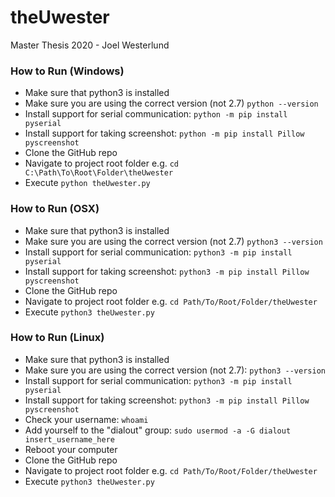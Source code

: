 # theUwester
Master Thesis 2020 - Joel Westerlund

### How to Run (Windows)
- Make sure that python3 is installed
- Make sure you are using the correct version (not 2.7) `python --version`
- Install support for serial communication: `python -m pip install pyserial`
- Install support for taking screenshot: `python -m pip install Pillow pyscreenshot`
- Clone the GitHub repo
- Navigate to project root folder e.g. `cd C:\Path\To\Root\Folder\theUwester`
- Execute `python theUwester.py`

### How to Run (OSX)
- Make sure that python3 is installed 
- Make sure you are using the correct version (not 2.7) `python3 --version`
- Install support for serial communication: `python3 -m pip install pyserial`
- Install support for taking screenshot: `python3 -m pip install Pillow pyscreenshot`
- Clone the GitHub repo
- Navigate to project root folder e.g. `cd Path/To/Root/Folder/theUwester`
- Execute `python3 theUwester.py`

### How to Run (Linux)
- Make sure that python3 is installed 
- Make sure you are using the correct version (not 2.7): `python3 --version`
- Install support for serial communication: `python3 -m pip install pyserial`
- Install support for taking screenshot: `python3 -m pip install Pillow pyscreenshot`
- Check your username: `whoami`
- Add yourself to the "dialout" group: `sudo usermod -a -G dialout insert_username_here`
- Reboot your computer
- Clone the GitHub repo
- Navigate to project root folder e.g. `cd Path/To/Root/Folder/theUwester`
- Execute `python3 theUwester.py`

